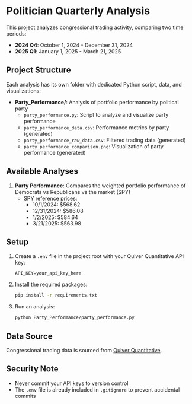 # Politician Quarterly Analysis

This project analyzes congressional trading activity, comparing two time periods:
- **2024 Q4**: October 1, 2024 - December 31, 2024
- **2025 Q1**: January 1, 2025 - March 21, 2025

## Project Structure

Each analysis has its own folder with dedicated Python script, data, and visualizations:

- **Party_Performance/**: Analysis of portfolio performance by political party
  - `party_performance.py`: Script to analyze and visualize party performance
  - `party_performance_data.csv`: Performance metrics by party (generated)
  - `party_performance_raw_data.csv`: Filtered trading data (generated)
  - `party_performance_comparison.png`: Visualization of party performance (generated)

## Available Analyses

1. **Party Performance**: Compares the weighted portfolio performance of Democrats vs Republicans vs the market (SPY)
   - SPY reference prices:
     - 10/1/2024: $568.62
     - 12/31/2024: $586.08
     - 1/2/2025: $584.64
     - 3/21/2025: $563.98

## Setup

1. Create a `.env` file in the project root with your Quiver Quantitative API key:
   ```
   API_KEY=your_api_key_here
   ```

2. Install the required packages:
   ```bash
   pip install -r requirements.txt
   ```

3. Run an analysis:
   ```bash
   python Party_Performance/party_performance.py
   ```

## Data Source

Congressional trading data is sourced from [Quiver Quantitative](https://www.quiverquant.com/).

## Security Note

- Never commit your API keys to version control
- The `.env` file is already included in `.gitignore` to prevent accidental commits 